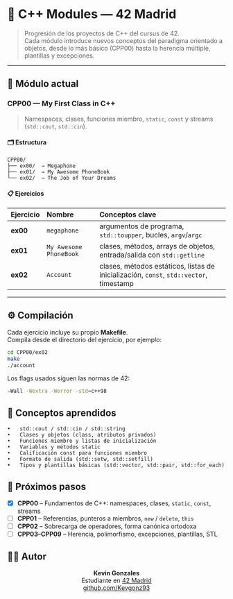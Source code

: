 # 🧩 C++ Modules — 42 Madrid

> Progresión de los proyectos de C++ del cursus de 42.  
> Cada módulo introduce nuevos conceptos del paradigma orientado a objetos, desde lo más básico (CPP00) hasta la herencia múltiple, plantillas y excepciones.

---

## 📘 Módulo actual

### **CPP00 — My First Class in C++**

> Namespaces, clases, funciones miembro, `static`, `const` y streams (`std::cout`, `std::cin`).

#### 🗂️ Estructura

```
CPP00/
├── ex00/  → Megaphone
├── ex01/  → My Awesome PhoneBook
└── ex02/  → The Job of Your Dreams
```

#### 📋 Ejercicios

| Ejercicio | Nombre                 | Conceptos clave                                                                        |
| :-------- | :--------------------- | :------------------------------------------------------------------------------------- |
| **ex00**  | `megaphone`            | argumentos de programa, `std::toupper`, bucles, `argv`/`argc`                          |
| **ex01**  | `My Awesome PhoneBook` | clases, métodos, arrays de objetos, entrada/salida con `std::getline`                  |
| **ex02**  | `Account`              | clases, métodos estáticos, listas de inicialización, `const`, `std::vector`, timestamp |

---

## ⚙️ Compilación

Cada ejercicio incluye su propio **Makefile**.  
Compila desde el directorio del ejercicio, por ejemplo:

```bash
cd CPP00/ex02
make
./account
```

Los flags usados siguen las normas de 42:

```bash
-Wall -Wextra -Werror -std=c++98
```

## 🧠 Conceptos aprendidos

    •	std::cout / std::cin / std::string
    •	Clases y objetos (class, atributos privados)
    •	Funciones miembro y listas de inicialización
    •	Variables y métodos static
    •	Calificación const para funciones miembro
    •	Formato de salida (std::setw, std::setfill)
    •	Tipos y plantillas básicas (std::vector, std::pair, std::for_each)

## 🚀 Próximos pasos

- [x] **CPP00** – Fundamentos de C++: namespaces, clases, `static`, `const`, streams
- [ ] **CPP01** – Referencias, punteros a miembros, `new` / `delete`, `this`
- [ ] **CPP02** – Sobrecarga de operadores, forma canónica ortodoxa
- [ ] **CPP03–CPP09** – Herencia, polimorfismo, excepciones, plantillas, STL

## 👨‍💻 Autor

<p align="center">
  <b>Kevin Gonzales</b>  
  <br>Estudiante en <a href="https://www.42madrid.com">42 Madrid</a>  
  <br><a href="https://github.com/Kevgonz93">github.com/Kevgonz93</a>
</p>
